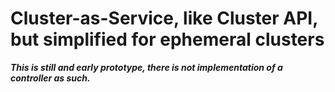 # Cluster-as-Service, like Cluster API, but simplified for ephemeral clusters

***This is still and early prototype, there is not implementation of a controller as such.***

